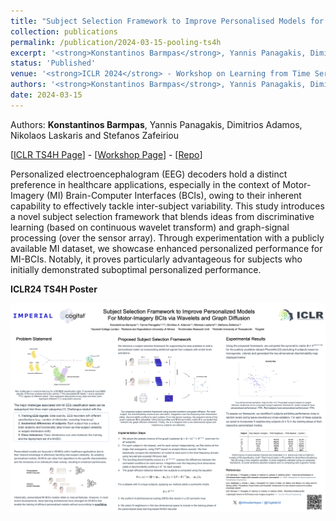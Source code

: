 ```yaml
---
title: "Subject Selection Framework to Improve Personalised Models for Motor-Imagery BCIs via Wavelets and Graph Diffusion"
collection: publications
permalink: /publication/2024-03-15-pooling-ts4h
excerpt: '<strong>Konstantinos Barmpas</strong>, Yannis Panagakis, Dimitrios Adamos, Nikolaos Laskaris and Stefanos Zafeiriou - [[Paper](https://openreview.net/pdf?id=BQjdAAA7Ob)] [[Poster](https://www.barmpas.com/publication/2024-03-15-pooling-ts4h)] '
status: 'Published'
venue: '<strong>ICLR 2024</strong> - Workshop on Learning from Time Series For Health (TS4H)' 
authors: '<strong>Konstantinos Barmpas</strong>, Yannis Panagakis, Dimitrios Adamos, Nikolaos Laskaris and Stefanos Zafeiriou'
date: 2024-03-15
---
```


Authors: <strong>Konstantinos Barmpas</strong>, Yannis Panagakis, Dimitrios Adamos, Nikolaos Laskaris and Stefanos Zafeiriou

[[ICLR TS4H Page](https://iclr.cc/virtual/2024/workshop/20582)] - [[Workshop Page](https://timeseriesforhealth.github.io)] - [[Repo](https://github.com/KonstantinosBarmpas/Subject-Pooling)]

Personalized electroencephalogram (EEG) decoders hold a distinct preference in healthcare applications, especially in the context of Motor-Imagery (MI) Brain-Computer Interfaces (BCIs), owing to their inherent capability to effectively tackle inter-subject variability. This study introduces a novel subject selection framework that blends ideas from discriminative learning (based on continuous wavelet transform) and graph-signal processing (over the sensor array). Through experimentation with a publicly available MI dataset, we showcase enhanced personalized performance for MI-BCIs. Notably, it proves particularly advantageous for subjects who initially demonstrated suboptimal personalized performance.

**ICLR24 TS4H Poster**


![](../images/pub_iclr2024_ts4h/ts4h_poster_2024.png)
